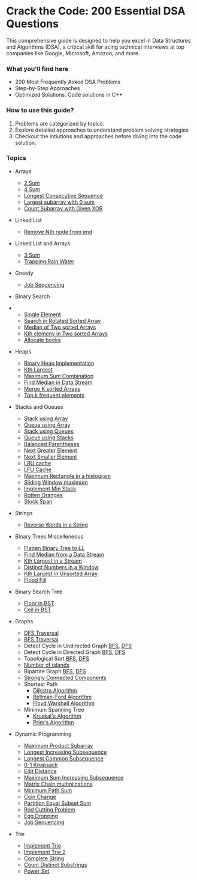 # Crack the Code: 200 Essential DSA Questions


This comprehensive guide is designed to help you excel in Data Structures and Algorithms (DSA), a critical skill for acing technical interviews at top companies like Google, Microsoft, Amazon, and more.

### What you'll find here
 - 200 Most Frequently Asked DSA Problems
 - Step-by-Step Approaches
 - Optimized Solutions: Code solutions in C++
  
### How to use this guide?

1. Problems are categorized by topics.
2. Explore detailed approaches to understand problem solving strategies
3. Checkout the intiutions and approaches before diving into the code solution.

              

### Topics

- Arrays
  - [2 Sum](./Arrays/19-2-sum.md)
  - [4 Sum](./Arrays/20-4-sum.md)
  - [Longest Consecutive Sequence](./Arrays/21-longest-consecutive-sequence.md)
  - [Largest subarray with 0 sum](./Arrays/22-largest-subarray-with-sum-zero.md)
  - [Count Subarray with Given XOR](./Arrays/23-number-of-subarrays-with-given-xor.md)

- Linked List
  - [Remove Nth node from end](./linkedList/04-remove-nth-node-from-end.md)

- Linked List and Arrays
  - [3 Sum](./LinkedListAndArrays/03-3-sum.md)
  - [Trapping Rain Water](./LinkedListAndArrays/04-trapping-rain-water.md)

- Greedy
  - [Job Sequencing](./greedy/03-job-sequencing.md)
  
- Binary Search
- 
  - [Single Element](./binarySearch/03-element-appearing-once.md)
  - [Search in Rotated Sorted Array](./binarySearch/04-search-in-rotated-sorted-array.md)
  - [Median of Two sorted Arrays](./binarySearch/05-median-of-two-sorted-arrays.md)
  - [Kth elemeny in Two sorted Arrays](./binarySearch/06-kth-element-in-two-sorted-arrays.md)
  - [Allocate books](./binarySearch/07-allocates-books.md)
  
- Heaps
  - [Binary Heap Implementation](./heaps/01-binary-heap.md)
  - [Kth Largest](./heaps/02-kth-largest.md)
  - [Maximum Sum Combination](./heaps/03-maximum-sum-combinations.md)
  - [Find Median in Data Stream](./heaps/04-median-from-stream.md)
  - [Merge K sorted Arrays](./heaps/05-merge-k-sorted-arrays.md)
  - [Top k frequent elements](./heaps/06-top-k-frequent.md)

- Stacks and Queues
  - [Stack using Array](./stacksAndQueues/01-stack-using-array.md)
  - [Queue using Array](./stacksAndQueues/02-queue-using-array.md)
  - [Stack using Queues](./stacksAndQueues/03-stack-using-queues.md)
  - [Queue using Stacks](./stacksAndQueues/04-queue-using-stacks.md)
  - [Balanced Parentheses](./stacksAndQueues/05-balanced-parenthesis.md)
  - [Next Greater Element](./stacksAndQueues/06-next-greater-element.md)
  - [Next Smaller Element](./stacksAndQueues/08-next-smaller-element.md)
  - [LRU cache](./stacksAndQueues/09-lru-cache.md)
  - [LFU Cache](./stacksAndQueues/10-lfu-cache.md)
  - [Maximum Rectangle in a histogram](./stacksAndQueues/11-maximum-rectangle-in-histogram.md)
  - [Sliding Window maximum](./stacksAndQueues/12-sliding-window-max.md)
  - [Implement Min Stack](./stacksAndQueues/13-min-stack.md)
  - [Rotten Oranges](./stacksAndQueues/14-rotten-oranges.md)
  - [Stock Span](./stacksAndQueues/15-stock-span.md)
  
- Strings
  - [Reverse Words in a String](./Strings/01-reverse-words-in-string.md)

- Binary Trees Miscelleneous
  - [Flatten Binary Tree to LL](./binaryTreesMisc/01-binary-tree-to-linkedlist.md)
  - [Find Median from a Data Stream](./binaryTreesMisc/02-find-median-in-stream.md)
  - [Kth Largest in a Stream](./binaryTreesMisc/03-kth-largest-in-stream.md)
  - [Distinct Numbers in a Window](./binaryTreesMisc/04-distinct-numbers-in-window.md)
  - [Kth Largest in Unsorted Array](./binaryTreesMisc/05-kth-largest-in-unsorted-array.md)
  - [Flood Fill](./binaryTreesMisc/06-flood-fill.md)

- Binary Search Tree
  - [Floor in BST](./binarySearchTree/08-floor-in-BST.md)
  - [Ceil in BST](./binarySearchTree/09-ceil-in-bst.md)

- Graphs
  - [DFS Traversal](./Graphs/01-dfs-traversal.md)  
  - [BFS Traversal](./Graphs/02-bfs-traversal.md)
  - Detect Cycle in Undirected Graph
  [BFS](./Graphs/03-detect-cycle-in-undirection-graph-bfs.md), [DFS](./Graphs/04-detect-cycle-in-undirection-graph-dfs.md)
  - Detect Cycle in Directed Graph
  [BFS](./Graphs/06-detect-cycle-in-directed-graph-bfs.md), [DFS](./Graphs/05-detect-cycle-in-directed-graph-dfs.md)
  - Topological Sort [BFS](./Graphs/07-topological-sort-bfs.md), [DFS](./Graphs/08-topological-sort-dfs.md)
  - [Number of islands](./Graphs/09-number-of-islands.md)
  - Bipartite Graph [BFS](./Graphs/10-bipartite-graph), [DFS](./Graphs/11-bipartite-graph)
  - [Strongly Connected Components](./Graphs/12-strongly-connected-components.md)
  - Shortest Path
    - [Dijkstra Algorithm](./Graphs/13-dijkstra-algo.md)
    - [Bellman-Ford Algorithm](./Graphs/14-bellman-ford.md)
    - [Floyd Warshall Algorithm](./Graphs/15-floyd-warshall.md)
  - Minimum Spanning Tree
    - [Kruskal's Algorithm](./Graphs/16-kruskal-mst.md)
    - [Prim's Algorithm](./Graphs/17-prim-mst.md)
  

- Dynamic Programming
  - [Maximum Product Subarray](./dynamic-programming/01-maximum-product-subarray.md)
  - [Longest Increasing Subsequence](./dynamic-programming/02-longest-increasing-subsequence.md)
  - [Longest Common Subsequence](./dynamic-programming/03-longest-common-subsequence.md)
  - [0-1 Knapsack](./dynamic-programming/04-0-1-knapsack.md)
  - [Edit Distance](./dynamic-programming/05-edit-distance.md)
  - [Maximum Sum Increasing Subsequence](./dynamic-programming/06-maximum-sum-increasing-subsequence.md)
  - [Matrix Chain multiplications](./dynamic-programming/07-matrix-chain-multiplication.md)
  - [Minimum Path Sum](./dynamic-programming/08-minimum-path-sum.md)
  - [Coin Change](./dynamic-programming/09-coin-change.md)
  - [Partition Equal Subset Sum](./dynamic-programming/10-partition-equal-subset-sum.md)
  - [Rod Cutting Problem](./dynamic-programming/11-minimum-cost-to-cut-the-stick.md)
  - [Egg Dropping](./dynamic-programming/12-egg-dropping.md)
  - [Job Sequencing](./dynamic-programming/15-job-sequencing.md)

- Trie
  - [Implement Trie](./trie/01-implement-trie.md)
  - [Implement Trie 2](./trie/02-implement-trie-ii.md)
  - [Complete String](./trie/03-complete-string.md)
  - [Count Distinct Substrings](./trie/04-distinct-substrings-in-string.md)
  - [Power Set](./trie/05-power-set.md)
